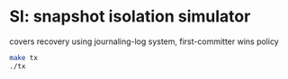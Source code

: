 # SI: snapshot isolation simulator

covers recovery using journaling-log system, first-committer wins policy

```bash
make tx
./tx
```
